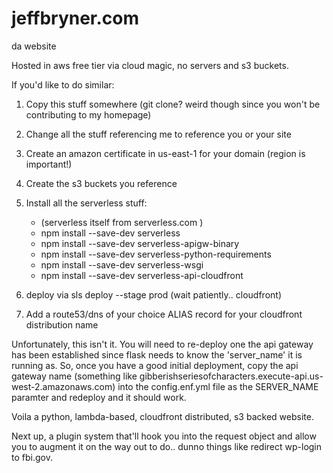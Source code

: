 # jeffbryner.com
da website

Hosted in aws free tier via cloud magic, no servers and s3 buckets. 

If you'd like to do similar:

1) Copy this stuff somewhere (git clone? weird though since you won't be contributing to my homepage)
2) Change all the stuff referencing me to reference you or your site
3) Create an amazon certificate in us-east-1 for your domain (region is important!)
4) Create the s3 buckets you reference
5) Install all the serverless stuff: 

    - (serverless itself from serverless.com )
    - npm install --save-dev serverless
    - npm install --save-dev serverless-apigw-binary
    - npm install --save-dev serverless-python-requirements
    - npm install --save-dev serverless-wsgi
    - npm install --save-dev serverless-api-cloudfront
6) deploy via sls deploy --stage prod (wait patiently.. cloudfront)
7) Add a route53/dns of your choice ALIAS record for your cloudfront distribution name

Unfortunately, this isn't it. You will need to re-deploy one the api gateway has been established since flask needs to know the 'server_name' it is running as. So, once you have a good initial deployment, copy the api gateway name (something like gibberishseriesofcharacters.execute-api.us-west-2.amazonaws.com) into the config.enf.yml file as the SERVER_NAME paramter and redeploy and it should work. 

Voila a python, lambda-based, cloudfront distributed, s3 backed website.

Next up, a plugin system that'll hook you into the request object and allow you to augment it on the way out to do.. dunno things like redirect wp-login to fbi.gov.